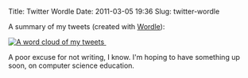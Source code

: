 Title: Twitter Wordle
Date: 2011-03-05 19:36
Slug: twitter-wordle

A summary of my tweets (created with [Wordle](http://www.wordle.net/)):

[![A word cloud of my tweets](https://lh5.googleusercontent.com/-a3lJ_B4a-_4/TXKQStZwJ7I/AAAAAAAADeA/f01tvADELRc/s400/twitter-wordle.png) ](https://lh5.googleusercontent.com/-a3lJ_B4a-_4/TXKQStZwJ7I/AAAAAAAADeA/f01tvADELRc/s1600/twitter-wordle.png)

A poor excuse for not writing, I know. I'm hoping to have something up soon, on computer science education.
